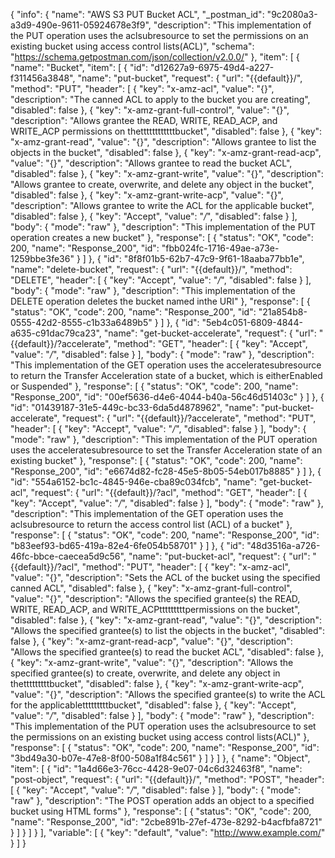 {
  "info": {
    "name": "AWS S3 PUT Bucket ACL",
    "_postman_id": "9c2080a3-a3d9-490e-9611-05924678e3f9",
    "description": "This implementation of the PUT operation uses the aclsubresource to set the permissions on an existing bucket using access control lists(ACL)",
    "schema": "https://schema.getpostman.com/json/collection/v2.0.0/"
  },
  "item": [
    {
      "name": "Bucket",
      "item": [
        {
          "id": "d12627a9-6975-49d4-a227-f311456a3848",
          "name": "put-bucket",
          "request": {
            "url": "{{default}}/",
            "method": "PUT",
            "header": [
              {
                "key": "x-amz-acl",
                "value": "{}",
                "description": "The canned ACL to apply to the bucket you are creating",
                "disabled": false
              },
              {
                "key": "x-amz-grant-full-control",
                "value": "{}",
                "description": "Allows grantee the READ, WRITE, READ_ACP, and WRITE_ACP permissions on thettttttttttttbucket",
                "disabled": false
              },
              {
                "key": "x-amz-grant-read",
                "value": "{}",
                "description": "Allows grantee to list the objects in the bucket",
                "disabled": false
              },
              {
                "key": "x-amz-grant-read-acp",
                "value": "{}",
                "description": "Allows grantee to read the bucket ACL",
                "disabled": false
              },
              {
                "key": "x-amz-grant-write",
                "value": "{}",
                "description": "Allows grantee to create, overwrite, and delete any object in the bucket",
                "disabled": false
              },
              {
                "key": "x-amz-grant-write-acp",
                "value": "{}",
                "description": "Allows grantee to write the ACL for the applicable bucket",
                "disabled": false
              },
              {
                "key": "Accept",
                "value": "*/*",
                "disabled": false
              }
            ],
            "body": {
              "mode": "raw"
            },
            "description": "This implementation of the PUT operation creates a new bucket"
          },
          "response": [
            {
              "status": "OK",
              "code": 200,
              "name": "Response_200",
              "id": "fbb024fc-1716-49ae-a73e-1259bbe3fe36"
            }
          ]
        },
        {
          "id": "8f8f01b5-62b7-47c9-9f61-18aaba77bb1e",
          "name": "delete-bucket",
          "request": {
            "url": "{{default}}/",
            "method": "DELETE",
            "header": [
              {
                "key": "Accept",
                "value": "*/*",
                "disabled": false
              }
            ],
            "body": {
              "mode": "raw"
            },
            "description": "This implementation of the DELETE operation deletes the bucket named inthe URI"
          },
          "response": [
            {
              "status": "OK",
              "code": 200,
              "name": "Response_200",
              "id": "21a854b8-0555-42d2-8555-c1b33a6489b5"
            }
          ]
        },
        {
          "id": "5eb4c051-6809-4844-a635-c91dac79ca23",
          "name": "get-bucket-accelerate",
          "request": {
            "url": "{{default}}/?accelerate",
            "method": "GET",
            "header": [
              {
                "key": "Accept",
                "value": "*/*",
                "disabled": false
              }
            ],
            "body": {
              "mode": "raw"
            },
            "description": "This implementation of the GET operation uses the acceleratesubresource to return the Transfer Acceleration state of a bucket, which is eitherEnabled or Suspended"
          },
          "response": [
            {
              "status": "OK",
              "code": 200,
              "name": "Response_200",
              "id": "00ef5636-d4e6-4044-b40a-56c46d51403c"
            }
          ]
        },
        {
          "id": "01439187-31e5-449c-bc33-6da5d4878962",
          "name": "put-bucket-accelerate",
          "request": {
            "url": "{{default}}/?accelerate",
            "method": "PUT",
            "header": [
              {
                "key": "Accept",
                "value": "*/*",
                "disabled": false
              }
            ],
            "body": {
              "mode": "raw"
            },
            "description": "This implementation of the PUT operation uses the acceleratesubresource to set the Transfer Acceleration state of an existing bucket"
          },
          "response": [
            {
              "status": "OK",
              "code": 200,
              "name": "Response_200",
              "id": "e6674d82-fc28-45e5-8b05-54eb017b8885"
            }
          ]
        },
        {
          "id": "554a6152-bc1c-4845-946e-cba89c034fcb",
          "name": "get-bucket-acl",
          "request": {
            "url": "{{default}}/?acl",
            "method": "GET",
            "header": [
              {
                "key": "Accept",
                "value": "*/*",
                "disabled": false
              }
            ],
            "body": {
              "mode": "raw"
            },
            "description": "This implementation of the GET operation uses the aclsubresource to return the access control list (ACL) of a bucket"
          },
          "response": [
            {
              "status": "OK",
              "code": 200,
              "name": "Response_200",
              "id": "b83eef93-bd65-419a-82e4-6fe054b58701"
            }
          ]
        },
        {
          "id": "48d3516a-a726-46fc-bbce-caecea5d9c56",
          "name": "put-bucket-acl",
          "request": {
            "url": "{{default}}/?acl",
            "method": "PUT",
            "header": [
              {
                "key": "x-amz-acl",
                "value": "{}",
                "description": "Sets the ACL of the bucket using the specified canned ACL",
                "disabled": false
              },
              {
                "key": "x-amz-grant-full-control",
                "value": "{}",
                "description": "Allows the specified grantee(s) the READ, WRITE, READ_ACP, and WRITE_ACPtttttttttpermissions on the bucket",
                "disabled": false
              },
              {
                "key": "x-amz-grant-read",
                "value": "{}",
                "description": "Allows the specified grantee(s) to list the objects in the bucket",
                "disabled": false
              },
              {
                "key": "x-amz-grant-read-acp",
                "value": "{}",
                "description": "Allows the specified grantee(s) to read the bucket ACL",
                "disabled": false
              },
              {
                "key": "x-amz-grant-write",
                "value": "{}",
                "description": "Allows the specified grantee(s) to create, overwrite, and delete any object in thetttttttttbucket",
                "disabled": false
              },
              {
                "key": "x-amz-grant-write-acp",
                "value": "{}",
                "description": "Allows the specified grantee(s) to write the ACL for the applicabletttttttttbucket",
                "disabled": false
              },
              {
                "key": "Accept",
                "value": "*/*",
                "disabled": false
              }
            ],
            "body": {
              "mode": "raw"
            },
            "description": "This implementation of the PUT operation uses the aclsubresource to set the permissions on an existing bucket using access control lists(ACL)"
          },
          "response": [
            {
              "status": "OK",
              "code": 200,
              "name": "Response_200",
              "id": "3bd49a30-b07e-47e8-8f00-508a1f84c561"
            }
          ]
        }
      ]
    },
    {
      "name": "Object",
      "item": [
        {
          "id": "1a4d66e3-76cc-4428-9e07-04c6d32463f8",
          "name": "post-object",
          "request": {
            "url": "{{default}}/",
            "method": "POST",
            "header": [
              {
                "key": "Accept",
                "value": "*/*",
                "disabled": false
              }
            ],
            "body": {
              "mode": "raw"
            },
            "description": "The POST operation adds an object to a specified bucket using HTML forms"
          },
          "response": [
            {
              "status": "OK",
              "code": 200,
              "name": "Response_200",
              "id": "2cbe891b-27ef-473e-8292-b4acfbfa8721"
            }
          ]
        }
      ]
    }
  ],
  "variable": [
    {
      "key": "default",
      "value": "http://www.example.com/"
    }
  ]
}